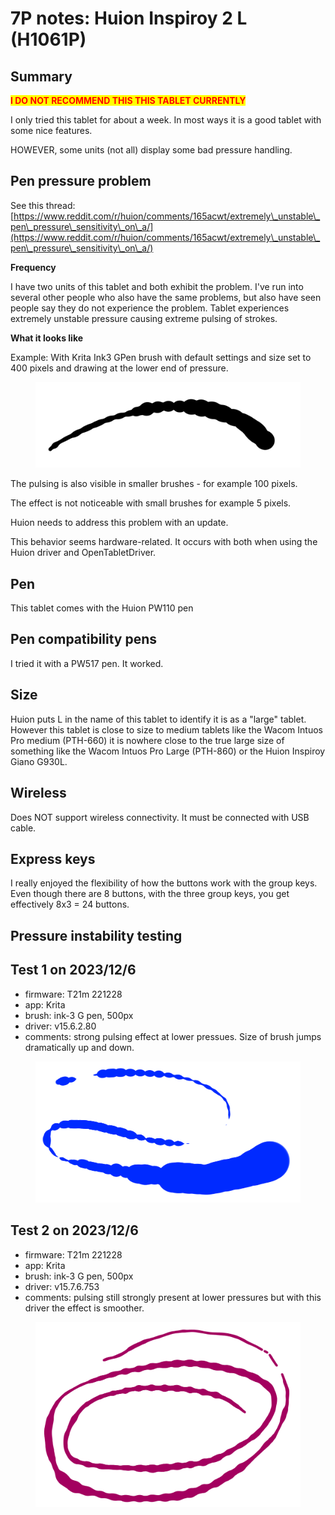 # 7P notes: Huion Inspiroy 2 L (H1061P)

## **Summary**

<mark style="color:red;">**I DO NOT RECOMMEND THIS THIS TABLET CURRENTLY**</mark>

I only tried this tablet for about a week. In most ways it is a good tablet with some nice features.

HOWEVER, some units (not all) display some bad pressure handling.

## **Pen pressure problem**

See this thread: [https://www.reddit.com/r/huion/comments/165acwt/extremely\_unstable\_pen\_pressure\_sensitivity\_on\_a/](https://www.reddit.com/r/huion/comments/165acwt/extremely\_unstable\_pen\_pressure\_sensitivity\_on\_a/)

**Frequency**

I have two units of this tablet and both exhibit the problem. I've run into several other people who also have the same problems, but also have seen people say they do not experience the problem. Tablet experiences extremely unstable pressure causing extreme pulsing of strokes.&#x20;

**What it looks like**

Example: With Krita Ink3 GPen brush with default settings and size set to 400 pixels and drawing at the lower end of pressure.&#x20;

<figure><img src="../../../.gitbook/assets/image (383).png" alt=""><figcaption></figcaption></figure>

The pulsing is also visible in smaller brushes - for example 100 pixels.&#x20;

The effect is not noticeable with small brushes for example 5 pixels.

Huion needs to address this problem with an update.

This behavior seems hardware-related. It occurs with both when using the Huion driver and OpenTabletDriver.

## **Pen**

This tablet comes with the Huion PW110 pen

## **Pen compatibility pens**

I tried it with a PW517 pen. It worked.&#x20;

## **Size**

Huion puts L in the name of this tablet to identify it is as a "large" tablet. However this tablet is close to size to medium tablets like the Wacom Intuos Pro medium (PTH-660) it is nowhere close to the true large size of something like the Wacom Intuos Pro Large (PTH-860) or the Huion Inspiroy Giano G930L.

## **Wireless**

Does NOT support wireless connectivity. It must be connected with USB cable.

## **Express keys**

I really enjoyed the flexibility of how the buttons work with the group keys. Even though there are 8 buttons, with the three group keys, you get effectively 8x3 = 24 buttons.&#x20;

## Pressure instability testing

## Test 1 on 2023/12/6

* firmware: T21m 221228
* app: Krita
* brush: ink-3 G pen, 500px
* driver: v15.6.2.80
* comments: strong pulsing effect at lower pressues. Size of brush jumps dramatically up and down.

<figure><img src="../../../.gitbook/assets/image (1) (1) (1) (1) (1) (1) (1) (1) (1) (1) (1) (1) (1) (1) (1) (1) (1) (1) (1) (1) (1) (1) (1) (1) (1) (1) (1) (1) (1) (1) (1) (1).png" alt=""><figcaption></figcaption></figure>

## Test 2 on 2023/12/6

* firmware: T21m 221228
* app: Krita
* brush: ink-3 G pen, 500px
* driver: v15.7.6.753
* comments: pulsing still strongly present at lower pressures but with this driver the effect is smoother.

<figure><img src="../../../.gitbook/assets/image (2) (1) (1) (1) (1) (1) (1) (1) (1) (1) (1) (1) (1) (1).png" alt=""><figcaption></figcaption></figure>
